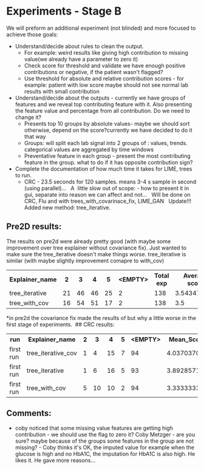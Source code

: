 # Experiments - Stage B
We will preform an additional experiment (not blinded) and more focused to achieve those goals:

- Understand/decide about rules to clean the output.
    - For example: weird results like giving high contribution to missing value(we already have a parameter to zero it)
    - Check score for threshold and validate we have enough positive contributions or negative, if the patient wasn't flagged?
    - Use threshold for absolute and relative contribution scores - for example: patient with low score maybe should not see normal lab results with small contribution
- Understand/decide about the outputs - currently we have groups of features and we reveal top contributing feature with it. Also presenting the feature value and percentage from all contribution. Do we need to change it?
    - Presents top 10 groups by absolute values- maybe we should sort otherwise, depend on the score?currently we have decided to do it that way
    - Groups: will split each lab signal into 2 groups of : values, trends. categorical values are aggregated by time windows
    - Preventative feature in each group - present the most contributing feature in the group. what to do if it has opposite contribution sign?
- Complete the documentation of how much time it takes for LIME, trees to run.
    - CRC - 23.5 seconds for 120 samples. means 3-4 s sample in second (using parallel)...   A  little slow
out of scope: - how to present it in gui, separate into reason we can affect and not...
 
Will be done on CRC, Flu and with trees_with_covarinace_fix, LIME_GAN
 
Update!!!
Added new method: tree_iterative.
## Pre2D results:
The results on pre2d were already pretty good (with maybe some improvement over tree explainer without covariance fix). Just wanted to make sure the tree_iterative doesn't make things worse.
tree_iterative is similar (with maybe slightly improvement comapre to with_cov)
<table><tbody>
<tr>
<th>Explainer_name</th>
<th>2</th>
<th>3</th>
<th>4</th>
<th>5</th>
<th>&lt;EMPTY&gt;</th>
<th>Total exp</th>
<th>Average score</th>
<th>Average L^0.5</th>
</tr>
<tr>
<td>tree_iterative</td>
<td>21</td>
<td>46</td>
<td>46</td>
<td>25</td>
<td>2</td>
<td>138</td>
<td>3.543478261</td>
<td>1.864308126</td>
</tr>
<tr>
<td>tree_with_cov</td>
<td>16</td>
<td>54</td>
<td>51</td>
<td>17</td>
<td>2</td>
<td>138</td>
<td>3.5</td>
<td>1.856313886</td>
</tr>
</tbody></table>
*in pre2d the covariance fix made the results of but why a little worse in the first stage of experiments. 
## CRC results:
<table><tbody>
<tr>
<th>run</th>
<th>Explainer_name</th>
<th>2</th>
<th>3</th>
<th>4</th>
<th>5</th>
<th>&lt;EMPTY&gt;</th>
<th>Mean_Score</th>
<th>Mean_Score_0.5</th>
</tr>
<tr>
<td>first run</td>
<td>tree_iterative_cov</td>
<td>1</td>
<td>4</td>
<td>15</td>
<td>7</td>
<td>94</td>
<td>4.037037037</td>
<td>1.999810838</td>
</tr>
<tr>
<td>first run</td>
<td>tree_iterative</td>
<td>1</td>
<td>6</td>
<td>16</td>
<td>5</td>
<td>93</td>
<td>3.892857143</td>
<td>1.963816368</td>
</tr>
<tr>
<td>first run</td>
<td>tree_with_cov</td>
<td>5</td>
<td>10</td>
<td>10</td>
<td>2</td>
<td>94</td>
<td>3.333333333</td>
<td>1.809767105</td>
</tr>
</tbody></table>

## Comments:
- coby noticed that some missing value features are getting high contribution - we should use the flag to zero it? Coby Metzger - are you sure? maybe because of the groups some features in the group are not missing? - Coby thinks it's OK, the imputed value for example when the glucose is high and no HbA1C, the imputation for HbA1C is also high. He likes it. He gave more reasons...
